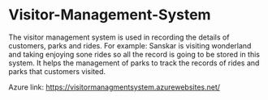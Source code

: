 # Visitor-Management-System
The visitor management system is used in recording the details of customers, parks and rides. For example: Sanskar is visiting wonderland and taking enjoying sone rides so all the record is going to be stored in this system. It helps the management of parks to track the records of rides and parks that customers visited. 

Azure link: https://visitormanagmentsystem.azurewebsites.net/
